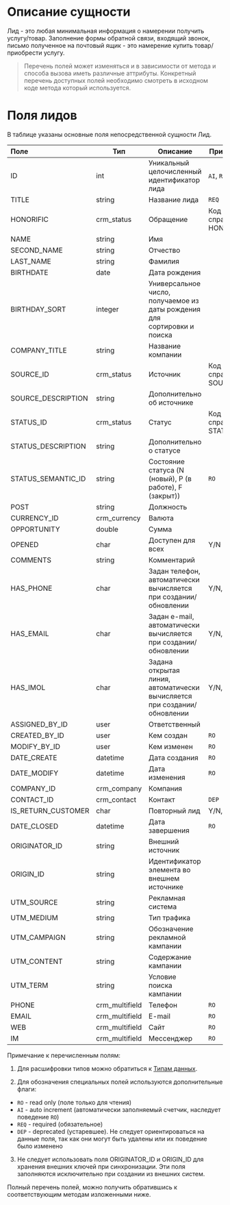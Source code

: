# Описание сущности

Лид - это любая минимальная информация о намерении получить услугу/товар. Заполнение формы обратной связи, входящий звонок, письмо полученное на почтовый ящик - это намерение купить товар/приобрести услугу.

>Перечень полей может изменяться и в зависимости от метода и способа вызова иметь различные аттрибуты. Конкретный перечень доступных полей необходимо смотреть в исходном коде метода который используется.


# Поля лидов

В таблице указаны основные поля непосредственной сущности Лид.

| Поле               | Тип            | Описание                                                                 | Примечание                 |
|:-------------------|----------------|--------------------------------------------------------------------------|----------------------------|
| ID                 | int            | Уникальный целочисленный идентификатор лида                              | ``AI``, ``RO``             |
| TITLE              | string         | Название лида                                                            | ``REQ``                    |
| HONORIFIC          | crm_status     | Обращение                                                                | Код справочника: HONORIFIC |
| NAME               | string         | Имя                                                                      |                            |
| SECOND_NAME        | string         | Отчество                                                                 |                            |
| LAST_NAME          | string         | Фамилия                                                                  |                            |
| BIRTHDATE          | date           | Дата рождения                                                            |                            |
| BIRTHDAY_SORT      | integer        | Универсальное число, получаемое из даты рождения для сортировки и поиска |                            |
| COMPANY_TITLE      | string         | Название компании                                                        |                            |
| SOURCE_ID          | crm_status     | Источник                                                                 | Код справочника: SOURCE    |
| SOURCE_DESCRIPTION | string         | Дополнительно об источнике                                               |                            |
| STATUS_ID          | crm_status     | Статус                                                                   | Код справочника: STATUS    |
| STATUS_DESCRIPTION | string         | Дополнительно о статусе                                                  |                            |
| STATUS_SEMANTIC_ID | string         | Состояние статуса (N (новый), P (в работе), F (закрыт))                  | ``RO``                     |
| POST               | string         | Должность                                                                |                            |
| CURRENCY_ID        | crm_currency   | Валюта                                                                   |                            |
| OPPORTUNITY        | double         | Сумма                                                                    |                            |
| OPENED             | char           | Доступен для всех                                                        | Y/N                        |
| COMMENTS           | string         | Комментарий                                                              |                            |
| HAS_PHONE          | char           | Задан телефон, автоматически вычисляется при создании/обновлении         | Y/N, ``RO``                |
| HAS_EMAIL          | char           | Задан e-mail, автоматически вычисляется при создании/обновлении          | Y/N, ``RO``                |
| HAS_IMOL           | char           | Задана открытая линия, автоматически вычисляется при создании/обновлении | Y/N, ``RO``                |
| ASSIGNED_BY_ID     | user           | Ответственный                                                            |                            |
| CREATED_BY_ID      | user           | Кем создан                                                               | ``RO``                     |
| MODIFY_BY_ID       | user           | Кем изменен                                                              | ``RO``                     |
| DATE_CREATE        | datetime       | Дата создания                                                            | ``RO``                     |
| DATE_MODIFY        | datetime       | Дата изменения                                                           | ``RO``                     |
| COMPANY_ID         | crm_company    | Компания                                                                 |                            |
| CONTACT_ID         | crm_contact    | Контакт                                                                  | ``DEP``                    |
| IS_RETURN_CUSTOMER | char           | Повторный лид                                                            | Y/N, ``RO``                |
| DATE_CLOSED        | datetime       | Дата завершения                                                          | ``RO``                     |
| ORIGINATOR_ID      | string         | Внешний источник                                                         |                            |
| ORIGIN_ID          | string         | Идентификатор элемента во внешнем источнике                              |                            |
| UTM_SOURCE         | string         | Рекламная система                                                        |                            |
| UTM_MEDIUM         | string         | Тип трафика                                                              |                            |
| UTM_CAMPAIGN       | string         | Обозначение рекламной кампании                                           |                            |
| UTM_CONTENT        | string         | Содержание кампании                                                      |                            |
| UTM_TERM           | string         | Условие поиска кампании                                                  |                            |
| PHONE              | crm_multifield | Телефон                                                                  | ``RO``                     |
| EMAIL              | crm_multifield | E-mail                                                                   | ``RO``                     |
| WEB                | crm_multifield | Сайт                                                                     | ``RO``                     |
| IM                 | crm_multifield | Мессенджер                                                               | ``RO``                     |

Примечание к перечисленным полям: 
1. Для расшифровки типов можно обратиться к [Типам данных](../01_Словари/20_Типы_данных).
    
2. Для обозначения специальных полей используются дополнительные флаги:
* ``RO`` - read only (поле только для чтения)
* ``AI`` - auto increment (автоматически заполняемый счетчик, наследует поведение ``RO``)
* ``REQ`` - required (обязательное)
* ``DEP`` - deprecated (устаревшее). Не следует ориентироваться на данные поля, так как они могут быть удалены или их поведение было изменено

3. Не следует использовать поля ORIGINATOR_ID и ORIGIN_ID для хранения внешних ключей при синхронизации. Эти поля заполняются исключительно при создании из внешних систем.

Полный перечень полей, можно получить обратившись к соответствующим методам изложенными ниже.
